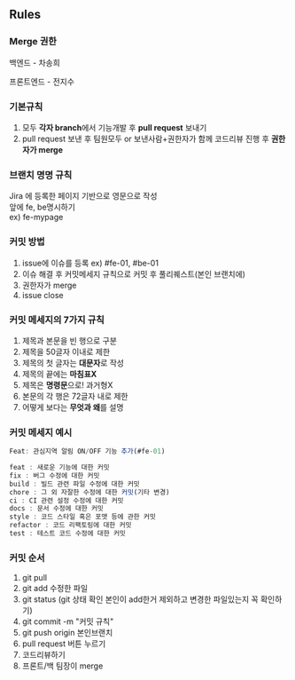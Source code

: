 ## Rules

### Merge 권한

백엔드 - 차송희

프론트엔드 - 전지수

### 기본규칙

1. 모두 **각자 branch**에서 기능개발 후 **pull request** 보내기
2. pull request 보낸 후 팀원모두 or 보낸사람+권한자가 함께 코드리뷰 진행 후 **권한자가 merge**

### 브랜치 명명 규칙
Jira 에 등록한 페이지 기반으로 영문으로 작성   
앞에 fe, be명시하기   
ex) fe-mypage   

### 커밋 방법

1. issue에 이슈를 등록 ex) #fe-01, #be-01
2. 이슈 해결 후 커밋메세지 규칙으로 커밋 후 풀리퀘스트(본인 브랜치에)
3. 권한자가 merge
4. issue close

### 커밋 메세지의 7가지 규칙

1. 제목과 본문을 빈 행으로 구분
2. 제목을 50글자 이내로 제한
3. 제목의 첫 글자는 **대문자**로 작성
4. 제목의 끝에는 **마침표X**
5. 제목은 **명령문**으로! 과거형X
6. 본문의 각 행은 72글자 내로 제한
7. 어떻게 보다는 **무엇과 왜**를 설명

### 커밋 메세지 예시

```jsx
Feat: 관심지역 알림 ON/OFF 기능 추가(#fe-01)
```

```jsx
feat : 새로운 기능에 대한 커밋
fix : 버그 수정에 대한 커밋
build : 빌드 관련 파일 수정에 대한 커밋
chore : 그 외 자잘한 수정에 대한 커밋(기타 변경)
ci : CI 관련 설정 수정에 대한 커밋
docs : 문서 수정에 대한 커밋
style : 코드 스타일 혹은 포맷 등에 관한 커밋
refactor : 코드 리팩토링에 대한 커밋
test : 테스트 코드 수정에 대한 커밋
```
### 커밋 순서
1. git pull 
2. git add 수정한 파일
3. git status (git 상태 확인 본인이 add한거 제외하고 변경한 파일있는지 꼭 확인하기)
4. git commit -m "커밋 규칙"
5. git push origin 본인브랜치
6. pull request 버튼 누르기
7. 코드리뷰하기
8. 프론트/백 팀장이 merge   

